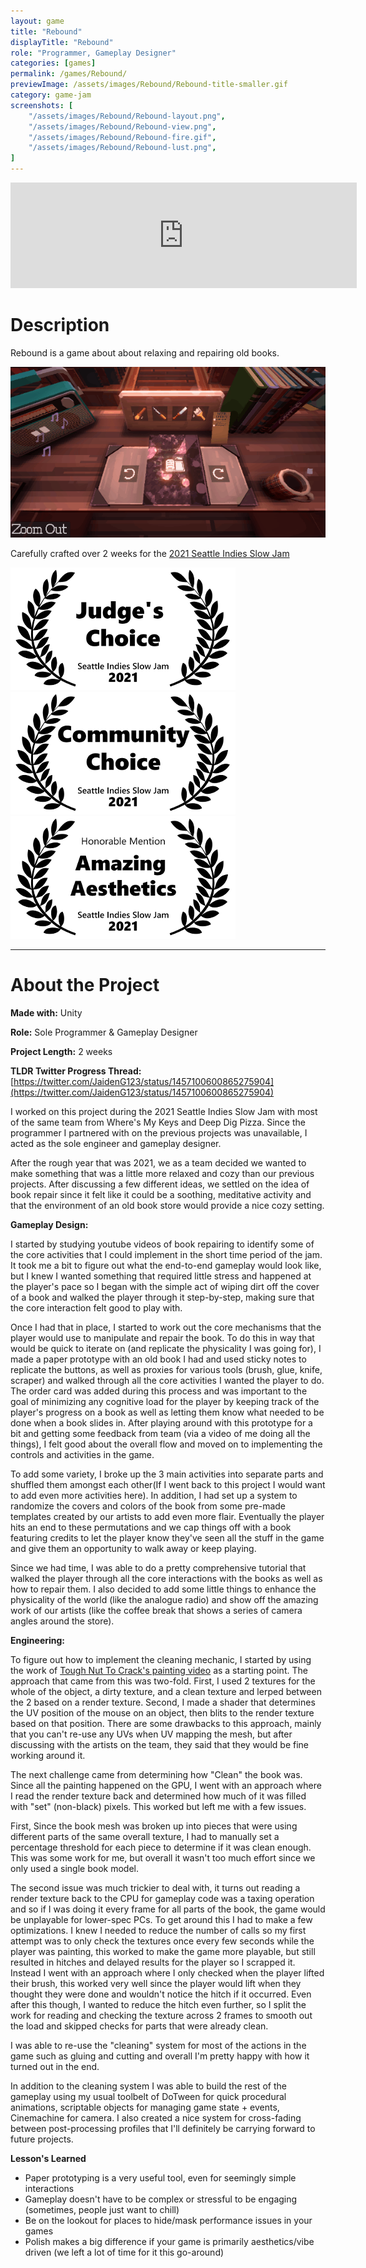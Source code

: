 ```yaml
---
layout: game
title: "Rebound"
displayTitle: "Rebound"
role: "Programmer, Gameplay Designer"
categories: [games]
permalink: /games/Rebound/
previewImage: /assets/images/Rebound/Rebound-title-smaller.gif
category: game-jam
screenshots: [
    "/assets/images/Rebound/Rebound-layout.png",
    "/assets/images/Rebound/Rebound-view.png",
    "/assets/images/Rebound/Rebound-fire.gif",
    "/assets/images/Rebound/Rebound-lust.png",
]
---
```

<div class="itch-container">
<iframe src="https://itch.io/embed/1265597?border_width=2&amp;bg_color=b86f50&amp;fg_color=ffffff" width="554" height="169" frameborder="0"><a href="https://jaideng123.itch.io/rebound">Rebound by Jaiden Gerig, Brandon Garcia, lzklein, bordenary, zruby</a></iframe>
</div>

# Description
Rebound is a game about about relaxing and repairing old books.

![Gif of Gameplay](/assets/images/Rebound/Rebound-cleaning.gif)

Carefully crafted over 2 weeks for the [2021 Seattle Indies Slow Jam](https://itch.io/jam/seattle-indies-slow-jam-2021)

![Winner: Judges Choice](/assets/images/Rebound/judges-choice.png)
![Winner: Community Choice](/assets/images/Rebound/community-choice.png)
![Honorable Mention: Amazing Aesthetics](/assets/images/Rebound/amazing-aesthetics.png)

---
# About the Project
**Made with:** Unity

**Role:** Sole Programmer & Gameplay Designer

**Project Length:** 2 weeks

**TLDR Twitter Progress Thread:** [https://twitter.com/JaidenG123/status/1457100600865275904](https://twitter.com/JaidenG123/status/1457100600865275904)

I worked on this project during the 2021 Seattle Indies Slow Jam with most of the same team from Where's My Keys and Deep Dig Pizza. Since the programmer I partnered with on the previous projects was unavailable, I acted as the sole engineer and gameplay designer.

After the rough year that was 2021, we as a team decided we wanted to make something that was a little more relaxed and cozy than our previous projects. After discussing a few different ideas, we settled on the idea of book repair since it felt like it could be a soothing, meditative activity and that the environment of an old book store would provide a nice cozy setting.

**Gameplay Design:**

I started by studying youtube videos of book repairing to identify some of the core activities that I could implement in the short time period of the jam. It took me a bit to figure out what the end-to-end gameplay would look like, but I knew I wanted something that required little stress and happened at the player's pace so I began with the simple act of wiping dirt off the cover of a book and walked the player through it step-by-step, making sure that the core interaction felt good to play with.

Once I had that in place, I started to work out the core mechanisms that the player would use to manipulate and repair the book. To do this in way that would be quick to iterate on (and replicate the physicality I was going for), I made a paper prototype with an old book I had and used sticky notes to replicate the buttons, as well as proxies for various tools (brush, glue, knife, scraper) and walked through all the core activities I wanted the player to do. The order card was added during this process and was important to the goal of minimizing any cognitive load for the player by keeping track of the player's progress on a book as well as letting them know what needed to be done when a book slides in. After playing around with this prototype for a bit and getting some feedback from team (via a video of me doing all the things), I felt good about the overall flow and moved on to implementing the controls and activities in the game.

To add some variety, I broke up the 3 main activities into separate parts and shuffled them amongst each other(If I went back to this project I would want to add even more activities here). In addition, I had set up a system to randomize the covers and colors of the book from some pre-made templates created by our artists to add even more flair. Eventually the player hits an end to these permutations and we cap things off with a book featuring credits to let the player know they've seen all the stuff in the game and give them an opportunity to walk away or keep playing.

Since we had time, I was able to do a pretty comprehensive tutorial that walked the player through all the core interactions with the books as well as how to repair them. I also decided to add some little things to enhance the physicality of the world (like the analogue radio) and show off the amazing work of our artists (like the coffee break that shows a series of camera angles around the store).

**Engineering:**

To figure out how to implement the cleaning mechanic, I started by using the work of [Tough Nut To Crack's painting video](https://www.youtube.com/watch?v=YUWfHX_ZNCw) as a starting point. The approach that came from this was two-fold. First, I used 2 textures for the whole of the object, a dirty texture, and a clean texture and lerped between the 2 based on a render texture. Second, I made a shader that determines the UV position of the mouse on an object, then blits to the render texture based on that position. There are some drawbacks to this approach, mainly that you can't re-use any UVs when UV mapping the mesh, but after discussing with the artists on the team, they said that they would be fine working around it.

The next challenge came from determining how "Clean" the book was. Since all the painting happened on the GPU, I went with an approach where I read the render texture back and determined how much of it was filled with "set" (non-black) pixels. This worked but left me with a few issues. 

First, Since the book mesh was broken up into pieces that were using different parts of the same overall texture, I had to manually set a percentage threshold for each piece to determine if it was clean enough. This was some work for me, but overall it wasn't too much effort since we only used a single book model.

The second issue was much trickier to deal with, it turns out reading a render texture back to the CPU for gameplay code was a taxing operation and so if I was doing it every frame for all parts of the book, the game would be unplayable for lower-spec PCs. To get around this I had to make a few optimizations. I knew I needed to reduce the number of calls so my first attempt was to only check the textures once every few seconds while the player was painting, this worked to make the game more playable, but still resulted in hitches and delayed results for the player so I scrapped it. Instead I went with an approach where I only checked when the player lifted their brush, this worked very well since the player would lift when they thought they were done and wouldn't notice the hitch if it occurred. Even after this though, I wanted to reduce the hitch even further, so I split the work for reading and checking the texture across 2 frames to smooth out the load and skipped checks for parts that were already clean.

I was able to re-use the "cleaning" system for most of the actions in the game such as gluing and cutting and overall I'm pretty happy with how it turned out in the end.

In addition to the cleaning system I was able to build the rest of the gameplay using my usual toolbelt of DoTween for quick procedural animations, scriptable objects for managing game state + events, Cinemachine for camera. I also created a nice system for cross-fading between post-processing profiles that I'll definitely be carrying forward to future projects.

**Lesson's Learned**

* Paper prototyping is a very useful tool, even for seemingly simple interactions
* Gameplay doesn't have to be complex or stressful to be engaging (sometimes, people just want to chill)
* Be on the lookout for places to hide/mask performance issues in your games
* Polish makes a big difference if your game is primarily aesthetics/vibe driven (we left a lot of time for it this go-around)